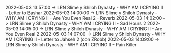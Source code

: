 2022-05-03 13:57:00 -> LRN Slime y Shiloh Dynasty - WHY AM I CRYING II - Letter to Bashar
2022-05-03 14:00:00 -> LRN Slime y Shiloh Dynasty - WHY AM I CRYING II - Are You Even Real 2 - Reverb
2022-05-03 14:02:00 -> LRN Slime y Shiloh Dynasty - WHY AM I CRYING II - Sad Hours 2
2022-05-03 14:05:00 -> LRN Slime y Shiloh Dynasty - WHY AM I CRYING II - Are You Even Real 2
2022-05-03 14:07:00 -> LRN Slime y Shiloh Dynasty - WHY AM I CRYING II - Letter to Jahseh 2 (con ZRobb)
2022-05-03 14:09:00 -> LRN Slime y Shiloh Dynasty - WHY AM I CRYING II - Pain Killer
